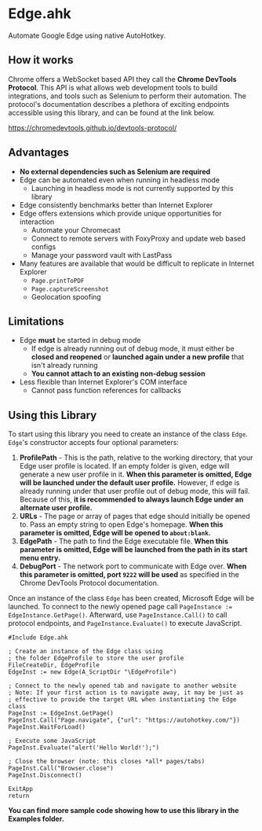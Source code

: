 # Edge.ahk

Automate Google Edge using native AutoHotkey.


## How it works

Chrome offers a WebSocket based API they call the **Chrome DevTools Protocol**. This API is what allows web development tools to build integrations, and tools such as Selenium to perform their automation. The protocol's documentation describes a plethora of exciting endpoints accessible using this library, and can be found at the link below.

https://chromedevtools.github.io/devtools-protocol/


## Advantages

* **No external dependencies such as Selenium are required**
* Edge can be automated even when running in headless mode
	* Launching in headless mode is not currently supported by this library
* Edge consistently benchmarks better than Internet Explorer
* Edge offers extensions which provide unique opportunities for interaction
	* Automate your Chromecast
	* Connect to remote servers with FoxyProxy and update web based configs
	* Manage your password vault with LastPass
* Many features are available that would be difficult to replicate in Internet Explorer
	* `Page.printToPDF`
	* `Page.captureScreenshot`
	* Geolocation spoofing


## Limitations

* Edge **must** be started in debug mode
	* If edge is already running out of debug mode, it must either be **closed and reopened** or **launched again under a new profile** that isn't already running
	* **You cannot attach to an existing non-debug session**
* Less flexible than Internet Explorer's COM interface
	* Cannot pass function references for callbacks


## Using this Library

To start using this library you need to create an instance of the class `Edge`. `Edge`'s constructor accepts four optional parameters:

1. **ProfilePath** - This is the path, relative to the working directory, that your Edge user profile is located. If an empty folder is given, edge will generate a new user profile in it. **When this parameter is omitted, Edge will be launched under the default user profile.** However, if edge is already running under that user profile out of debug mode, this will fail. Because of this, **it is recommended to always launch Edge under an alternate user profile.**
2. **URLs** - The page or array of pages that edge should initially be opened to. Pass an empty string to open Edge's homepage. **When this parameter is omitted, Edge will be opened to `about:blank`.**
3. **EdgePath** - The path to find the Edge executable file. **When this parameter is omitted, Edge will be launched from the path in its start menu entry.**
4. **DebugPort** - The network port to communicate with Edge over. **When this parameter is omitted, port `9222` will be used** as specified in the Chrome DevTools Protocol documentation.

Once an instance of the class `Edge` has been created, Microsoft Edge will be launched. To connect to the newly opened page call `PageInstance := EdgeInstance.GetPage()`. Afterward, use `PageInstance.Call()` to call protocol endpoints, and `PageInstance.Evaluate()` to execute JavaScript.

```AutoHotkey
#Include Edge.ahk

; Create an instance of the Edge class using
; the folder EdgeProfile to store the user profile
FileCreateDir, EdgeProfile
EdgeInst := new Edge(A_ScriptDir "\EdgeProfile")

; Connect to the newly opened tab and navigate to another website
; Note: If your first action is to navigate away, it may be just as
; effective to provide the target URL when instantiating the Edge class
PageInst := EdgeInst.GetPage()
PageInst.Call("Page.navigate", {"url": "https://autohotkey.com/"})
PageInst.WaitForLoad()

; Execute some JavaScript
PageInst.Evaluate("alert('Hello World!');")

; Close the browser (note: this closes *all* pages/tabs)
PageInst.Call("Browser.close")
PageInst.Disconnect()

ExitApp
return
```

**You can find more sample code showing how to use this library in the Examples folder.**